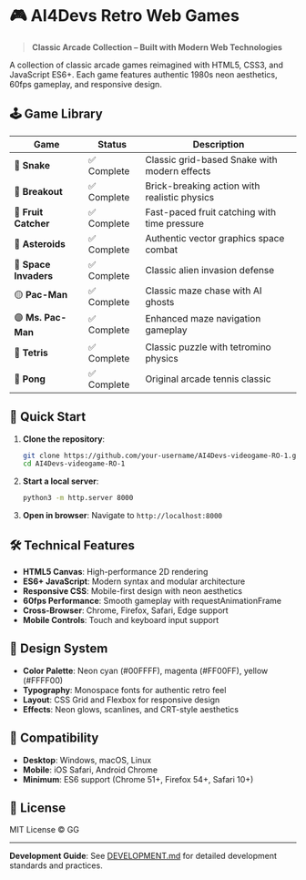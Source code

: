 # 🎮 AI4Devs Retro Web Games

> **Classic Arcade Collection – Built with Modern Web Technologies**

A collection of classic arcade games reimagined with HTML5, CSS3, and JavaScript ES6+. Each game features authentic 1980s neon aesthetics, 60fps gameplay, and responsive design.

## 🕹️ Game Library

| Game | Status | Description |
|------|--------|-------------|
| 🐍 **Snake** | ✅ Complete | Classic grid-based Snake with modern effects |
| 🧱 **Breakout** | ✅ Complete | Brick-breaking action with realistic physics |
| 🍎 **Fruit Catcher** | ✅ Complete | Fast-paced fruit catching with time pressure |
| 🚀 **Asteroids** | ✅ Complete | Authentic vector graphics space combat |
| 👾 **Space Invaders** | ✅ Complete | Classic alien invasion defense |
| 🟡 **Pac-Man** | ✅ Complete | Classic maze chase with AI ghosts |
| 🟣 **Ms. Pac-Man** | ✅ Complete | Enhanced maze navigation gameplay |
| 🧩 **Tetris** | ✅ Complete | Classic puzzle with tetromino physics |
| 🏓 **Pong** | ✅ Complete | Original arcade tennis classic |

## 🚀 Quick Start

1. **Clone the repository**:
   ```bash
   git clone https://github.com/your-username/AI4Devs-videogame-RO-1.git
   cd AI4Devs-videogame-RO-1
   ```

2. **Start a local server**:
   ```bash
   python3 -m http.server 8000
   ```

3. **Open in browser**: Navigate to `http://localhost:8000`

## 🛠️ Technical Features

- **HTML5 Canvas**: High-performance 2D rendering
- **ES6+ JavaScript**: Modern syntax and modular architecture
- **Responsive CSS**: Mobile-first design with neon aesthetics
- **60fps Performance**: Smooth gameplay with requestAnimationFrame
- **Cross-Browser**: Chrome, Firefox, Safari, Edge support
- **Mobile Controls**: Touch and keyboard input support

## 🎨 Design System

- **Color Palette**: Neon cyan (#00FFFF), magenta (#FF00FF), yellow (#FFFF00)
- **Typography**: Monospace fonts for authentic retro feel
- **Layout**: CSS Grid and Flexbox for responsive design
- **Effects**: Neon glows, scanlines, and CRT-style aesthetics

## 📱 Compatibility

- **Desktop**: Windows, macOS, Linux
- **Mobile**: iOS Safari, Android Chrome
- **Minimum**: ES6 support (Chrome 51+, Firefox 54+, Safari 10+)

## 📄 License

MIT License © GG

---

**Development Guide**: See [DEVELOPMENT.md](DEVELOPMENT.md) for detailed development standards and practices.
